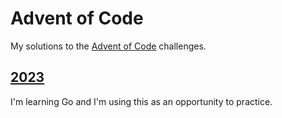 # Advent of Code

My solutions to the [Advent of Code](https://adventofcode.com/) challenges.

## [2023](cmd/2023)

I'm learning Go and I'm using this as an opportunity to practice.
